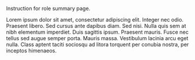 Instruction for role summary page.

Lorem ipsum dolor sit amet, consectetur adipiscing elit. Integer nec odio.
Praesent libero. Sed cursus ante dapibus diam. Sed nisi. Nulla quis sem at
nibh elementum imperdiet. Duis sagittis ipsum. Praesent mauris. Fusce nec
tellus sed augue semper porta. Mauris massa. Vestibulum lacinia arcu eget
nulla. Class aptent taciti sociosqu ad litora torquent per conubia nostra,
per inceptos himenaeos.
